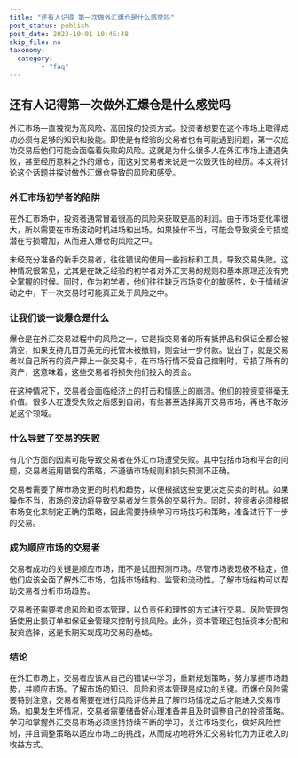 ```yaml
---
title: "还有人记得 第一次做外汇爆仓是什么感觉吗"
post_status: publish
post_date: 2023-10-01 10:45:48
skip_file: no
taxonomy:
  category:
        - "faq"
---
```


## 还有人记得第一次做外汇爆仓是什么感觉吗

外汇市场一直被视为高风险、高回报的投资方式。投资者想要在这个市场上取得成功必须有足够的知识和技能。即使是有经验的交易者也有可能遇到问题，第一次成功交易后他们可能会面临着失败的风险。这就是为什么很多人在外汇市场上遭遇失败，甚至经历意料之外的爆仓，而这对交易者来说是一次毁灭性的经历。本文将讨论这个话题并探讨做外汇爆仓导致的风险和感受。

### 外汇市场初学者的陷阱

在外汇市场中，投资者通常冒着很高的风险来获取更高的利润。由于市场变化率很大，所以需要在市场波动时机进场和出场。如果操作不当，可能会导致资金亏损或潜在亏损增加，从而进入爆仓的风险之中。

未经充分准备的新手交易者，往往错误的使用一些指标和工具，导致交易失败。这种情况很常见，尤其是在缺乏经验的初学者对外汇交易的规则和基本原理还没有完全掌握的时候。同时，作为初学者，他们往往缺乏市场变化的敏感性，处于情绪波动之中，下一次交易时可能真正处于风险之中。

### 让我们谈一谈爆仓是什么

爆仓是在外汇交易过程中的风险之一，它是指交易者的所有抵押品和保证金都会被清空，如果支持几百万美元的托管未被撤销，则会进一步付款。说白了，就是交易者以自己所有的资产押上一张交易卡，在市场行情不受自己控制时，亏损了所有的资产，这意味着，这些交易者将损失他们投入的资金。

在这种情况下，交易者会面临经济上的打击和情感上的崩溃。他们的投资变得毫无价值。很多人在遭受失败之后感到自闭，有些甚至选择离开交易市场，再也不敢涉足这个领域。

### 什么导致了交易的失败

有几个方面的因素可能导致交易者在外汇市场遭受失败。其中包括市场和平台的问题，交易者运用错误的策略，不遵循市场规则和损失预测不正确。

交易者需要了解市场变更的时机和趋势，以便根据这些变更决定买卖的时机。如果操作不当，市场的波动将导致交易者发生意外的交易行为。同时，投资者必须根据市场变化来制定正确的策略，因此需要持续学习市场技巧和策略，准备进行下一步的交易。

### 成为顺应市场的交易者

交易者成功的关键是顺应市场，而不是试图预测市场。尽管市场表现极不稳定，但他们应该全面了解外汇市场，包括市场结构、监管和流动性。了解市场结构可以帮助交易者分析市场趋势。

交易者还需要考虑风险和资本管理，以负责任和理性的方式进行交易。风险管理包括使用止损订单和保证金管理来控制亏损风险。此外，资本管理还包括资本分配和投资选择，这是长期实现成功交易的基础。

### 结论

在外汇市场上，交易者应该从自己的错误中学习，重新规划策略，努力掌握市场趋势，并顺应市场。了解市场的知识、风险和资本管理是成功的关键。而爆仓风险需要特别注意，交易者需要在进行风险评估并且了解市场情况之后才能进入交易市场。如果发生坏情况，交易者需要储备好心理准备并且及时调整自己的投资策略。学习和掌握外汇交易市场必须坚持持续不断的学习，关注市场变化，做好风险控制，并且调整策略以适应市场上的挑战，从而成功地将外汇交易转化为为正收入的收益方式。

